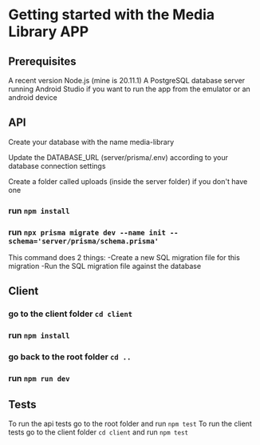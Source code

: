 # Getting started with the Media Library APP

## Prerequisites 

A recent version Node.js (mine is 20.11.1)
A PostgreSQL database server running
Android Studio if you want to run the app from the emulator or an android device

## API

Create your database with the name media-library

Update the DATABASE_URL (server/prisma/.env) according to your database connection settings  

Create a folder called uploads (inside the server folder) if you don't have one

### run `npm install`

### run `npx prisma migrate dev --name init --schema='server/prisma/schema.prisma'`

This command does 2 things: -Create a new SQL migration file for this migration
                            -Run the SQL migration file against the database

## Client

### go to the client folder `cd client`

### run `npm install`

### go back to the root folder `cd ..`

### run `npm run dev`

## Tests

To run the api tests go to the root folder and run `npm test` 
To run the client tests go to the client folder `cd client` and run `npm test` 
